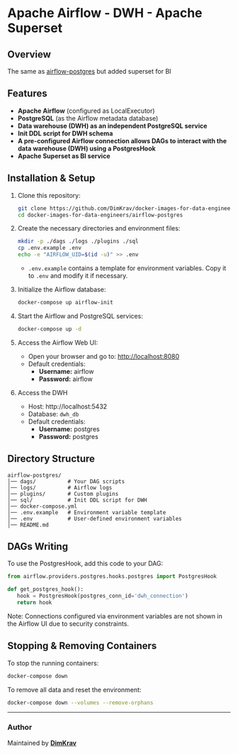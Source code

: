 # Apache Airflow - DWH - Apache Superset

## Overview
The same as [airflow-postgres](../airflow-postgres/README.md) but added superset for BI

## Features
- **Apache Airflow** (configured as LocalExecutor)
- **PostgreSQL** (as the Airflow metadata database)
- **Data warehouse (DWH) as an independent PostgreSQL service**
- **Init DDL script for DWH schema**
- **A pre-configured Airflow connection allows DAGs to interact with the data warehouse (DWH) using a PostgresHook**
- **Apache Superset as BI service**


## Installation & Setup
1. Clone this repository:
   ```sh
   git clone https://github.com/DimKrav/docker-images-for-data-engineers.git
   cd docker-images-for-data-engineers/airflow-postgres
   ```

2. Create the necessary directories and environment files:
   ```sh
   mkdir -p ./dags ./logs ./plugins ./sql
   cp .env.example .env
   echo -e "AIRFLOW_UID=$(id -u)" >> .env
   ```
   - `.env.example` contains a template for environment variables. Copy it to `.env` and modify it if necessary.

3. Initialize the Airflow database:
   ```sh
   docker-compose up airflow-init
   ```

4. Start the Airflow and PostgreSQL services:
   ```sh
   docker-compose up -d
   ```

5. Access the Airflow Web UI:
   - Open your browser and go to: [http://localhost:8080](http://localhost:8080)
   - Default credentials:
     - **Username:** airflow
     - **Password:** airflow

6. Access the DWH
   - Host: http://localhost:5432
   - Database: `dwh_db`
   - Default credentials:
     - **Username:** postgres
     - **Password:** postgres


## Directory Structure
```
airflow-postgres/
│── dags/          # Your DAG scripts
│── logs/          # Airflow logs
│── plugins/       # Custom plugins
│── sql/           # Init DDL script for DWH
│── docker-compose.yml
│── .env.example   # Environment variable template
│── .env           # User-defined environment variables
│── README.md
```

## DAGs Writing
To use the PostgresHook, add this code to your DAG:
   ```python
   from airflow.providers.postgres.hooks.postgres import PostgresHook

   def get_postgres_hook():
      hook = PostgresHook(postgres_conn_id='dwh_connection')
      return hook
   ```
Note: Connections configured via environment variables are not shown in the Airflow UI due to security constraints.


## Stopping & Removing Containers
To stop the running containers:
```sh
docker-compose down
```
To remove all data and reset the environment:
```sh
docker-compose down --volumes --remove-orphans
```


---
### Author
Maintained by **[DimKrav](https://github.com/DimKrav)**

